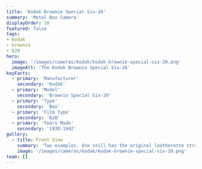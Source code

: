 ```yaml
---
title: 'Kodak Brownie Special Six-20'
summary: 'Metal Box Camera'
displayOrder: 10
featured: false
tags:
- kodak
- brownie
- 620
hero:
  image: '/images/cameras/kodak/kodak-brownie-special-six-20.png'
  imageAlt: 'The Kodak Brownie Special Six-20'
keyFacts:
  - primary: 'Manufacturer'
    secondary: 'Kodak'
  - primary: 'Model'
    secondary: 'Brownie Special Six-20'
  - primary: 'Type'
    secondary: 'Box'
  - primary: 'Film Type'
    secondary: '620'
  - primary: 'Years Made'
    secondary: '1938-1942'
gallery:
  - title: Front View
    summary: 'Two examples. One still has the original leatherette strap.'
    image: '/images/cameras/kodak/kodak-brownie-special-six-20.png'
team: []
---
```

